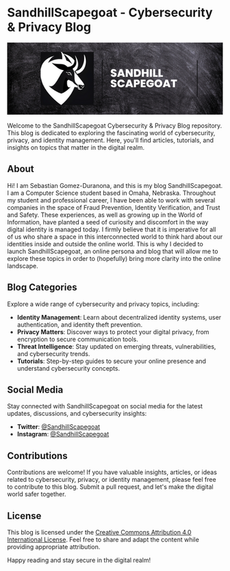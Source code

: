 # SandhillScapegoat - Cybersecurity & Privacy Blog

![Profile Banner](SS_Banner.png)

Welcome to the SandhillScapegoat Cybersecurity & Privacy Blog repository. This blog is dedicated to exploring the fascinating world of cybersecurity, privacy, and identity management. Here, you'll find articles, tutorials, and insights on topics that matter in the digital realm.

<!--
## Table of Contents

- [About](#about)
- [Blog Categories](#blog-categories)
- [Blog Highlights](#blog-highlights)
- [Social Media](#social-media)
- [Contributions](#contributions)
- [License](#license)
-->
## About

Hi! I am Sebastian Gomez-Duranona, and this is my blog SandhillScapegoat. I am a Computer Science student based in Omaha, Nebraska. Throughout my student and professional career, I have been able to work with several companies in the space of Fraud Prevention, Identity Verification, and Trust and Safety. These experiences, as well as growing up in the World of Information, have planted a seed of curiosity and discomfort in the way digital identity is managed today. I firmly believe that it is imperative for all of us who share a space in this interconnected world to think hard about our identities inside and outside the online world. This is why I decided to launch SandhillScapegoat, an online persona and blog that will allow me to explore these topics in order to (hopefully) bring more clarity into the online landscape.

## Blog Categories

Explore a wide range of cybersecurity and privacy topics, including:

- **Identity Management**: Learn about decentralized identity systems, user authentication, and identity theft prevention.
- **Privacy Matters**: Discover ways to protect your digital privacy, from encryption to secure communication tools.
- **Threat Intelligence**: Stay updated on emerging threats, vulnerabilities, and cybersecurity trends.
- **Tutorials**: Step-by-step guides to secure your online presence and understand cybersecurity concepts.

<!--
## Blog Highlights

- [**Title of a Blog Post 1**](link-to-blog-post-1): A brief description of the first highlight.
- [**Title of a Blog Post 2**](link-to-blog-post-2): A brief description of the second highlight.
- [**Title of a Blog Post 3**](link-to-blog-post-3): A brief description of the third highlight.
-->
## Social Media

Stay connected with SandhillScapegoat on social media for the latest updates, discussions, and cybersecurity insights:

- **Twitter**: [@SandhillScapegoat](link-to-twitter)
- **Instagram**: [@SandhillScapegoat](link-to-instagram)

## Contributions

Contributions are welcome! If you have valuable insights, articles, or ideas related to cybersecurity, privacy, or identity management, please feel free to contribute to this blog. Submit a pull request, and let's make the digital world safer together.

## License

This blog is licensed under the [Creative Commons Attribution 4.0 International License](link-to-license). Feel free to share and adapt the content while providing appropriate attribution.

Happy reading and stay secure in the digital realm!
